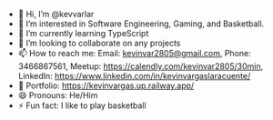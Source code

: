 - 👋 Hi, I’m @kevvarlar
- 👀 I’m interested in Software Engineering, Gaming, and Basketball.
- 🌱 I’m currently learning TypeScript
- 💞️ I’m looking to collaborate on any projects
- 📫 How to reach me: Email: kevinvar2805@gmail.com, Phone: 3466867561, Meetup: https://calendly.com/kevinvar2805/30min, LinkedIn: https://www.linkedin.com/in/kevinvargaslaracuente/
- 🙂 Portfolio: https://kevinvargas.up.railway.app/
- 😄 Pronouns: He/Him
- ⚡ Fun fact: I like to play basketball

<!---
kevvarlar/kevvarlar is a ✨ special ✨ repository because its `README.md` (this file) appears on your GitHub profile.
You can click the Preview link to take a look at your changes.
--->
